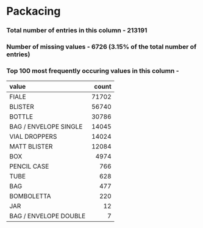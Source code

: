 
# Packacing

### Total number of entries in this column - 213191

### Number of missing values - 6726 (3.15% of the total number of entries)

### Top 100 most frequently occuring values in this column -

| value                 |   count |
|:----------------------|--------:|
| FIALE                 |   71702 |
| BLISTER               |   56740 |
| BOTTLE                |   30786 |
| BAG / ENVELOPE SINGLE |   14045 |
| VIAL DROPPERS         |   14024 |
| MATT BLISTER          |   12084 |
| BOX                   |    4974 |
| PENCIL CASE           |     766 |
| TUBE                  |     628 |
| BAG                   |     477 |
| BOMBOLETTA            |     220 |
| JAR                   |      12 |
| BAG / ENVELOPE DOUBLE |       7 |

